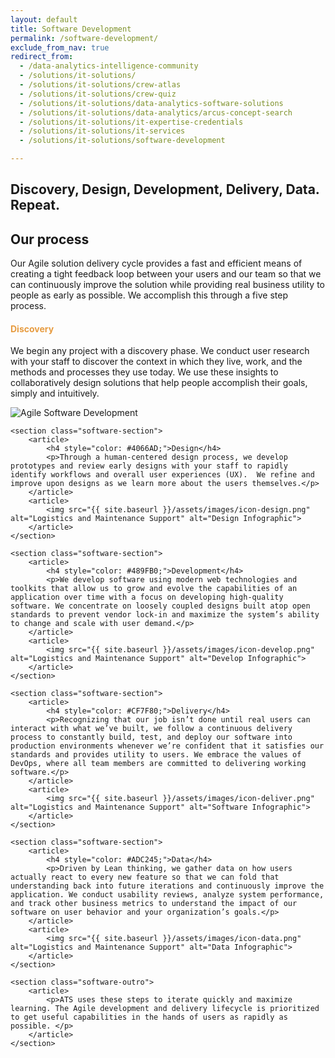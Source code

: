 ```yaml
---
layout: default
title: Software Development
permalink: /software-development/
exclude_from_nav: true
redirect_from:
  - /data-analytics-intelligence-community
  - /solutions/it-solutions/
  - /solutions/it-solutions/crew-atlas
  - /solutions/it-solutions/crew-quiz
  - /solutions/it-solutions/data-analytics-software-solutions
  - /solutions/it-solutions/data-analytics/arcus-concept-search
  - /solutions/it-solutions/it-expertise-credentials
  - /solutions/it-solutions/it-services
  - /solutions/it-solutions/software-development

---
```


<article class="hero hero--software">
    <div class="hero__content hero__content--short">
        <h2 class="hero__title">Discovery, Design, Development, Delivery, Data. <strong>Repeat.</strong></h2>
    </div>
</article>


<div class="software-container">
	<section class="software-intro">
	    <article>
	        <h2>Our process</h2>
	        <p>Our Agile solution delivery cycle provides a fast and efficient means of creating a tight feedback loop between your users and our team so that we can continuously improve the solution while providing real business utility to people as early as possible. We accomplish this through a five step process.</p>
	    </article>
	</section>
    <section class="software-section">
        <article>
            <h4 style="color: #E79C41;">Discovery</h4>
            <p>We begin any project with a discovery phase. We conduct user research with your staff to discover the context in which they live, work, and the methods and processes they use today. We use these insights to collaboratively design solutions that help people accomplish their goals, simply and intuitively.</p>
        </article>
        <article>
            <img src="{{ site.baseurl }}/assets/images/icon-discover.png" alt="Agile Software Development" alt="Discover Infographic">
        </article>
    </section>

	<section class="software-section">
	    <article>
	        <h4 style="color: #4066AD;">Design</h4>
	        <p>Through a human-centered design process, we develop prototypes and review early designs with your staff to rapidly identify workflows and overall user experiences (UX).  We refine and improve upon designs as we learn more about the users themselves.</p>
	    </article>
	    <article>
	        <img src="{{ site.baseurl }}/assets/images/icon-design.png" alt="Logistics and Maintenance Support" alt="Design Infographic">
	    </article>
	</section>

	<section class="software-section">
	    <article>
	        <h4 style="color: #489FB0;">Development</h4>
	        <p>We develop software using modern web technologies and toolkits that allow us to grow and evolve the capabilities of an application over time with a focus on developing high-quality software. We concentrate on loosely coupled designs built atop open standards to prevent vendor lock-in and maximize the system’s ability to change and scale with user demand.</p>
	    </article>
	    <article>
	        <img src="{{ site.baseurl }}/assets/images/icon-develop.png" alt="Logistics and Maintenance Support" alt="Develop Infographic">
	    </article>
	</section>

	<section class="software-section">
	    <article>
	        <h4 style="color: #CF7F80;">Delivery</h4>
	        <p>Recognizing that our job isn’t done until real users can interact with what we’ve built, we follow a continuous delivery process to constantly build, test, and deploy our software into production environments whenever we’re confident that it satisfies our standards and provides utility to users. We embrace the values of DevOps, where all team members are committed to delivering working software.</p>
	    </article>
	    <article>
	        <img src="{{ site.baseurl }}/assets/images/icon-deliver.png" alt="Logistics and Maintenance Support" alt="Software Infographic">
	    </article>
	</section>

	<section class="software-section">
	    <article>
	        <h4 style="color: #ADC245;">Data</h4>
	        <p>Driven by Lean thinking, we gather data on how users actually react to every new feature so that we can fold that understanding back into future iterations and continuously improve the application. We conduct usability reviews, analyze system performance, and track other business metrics to understand the impact of our software on user behavior and your organization’s goals.</p>
	    </article>
	    <article>
	        <img src="{{ site.baseurl }}/assets/images/icon-data.png" alt="Logistics and Maintenance Support" alt="Data Infographic">
	    </article>
	</section>

	<section class="software-outro">
		<article>
			<p>ATS uses these steps to iterate quickly and maximize learning. The Agile development and delivery lifecycle is prioritized to get useful capabilities in the hands of users as rapidly as possible. </p>
		</article>
	</section>
</div>